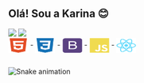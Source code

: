 ## Olá! Sou a Karina 😊
<div>
  <a href="https://github.com/KarinaCavalcanti"></a>
  <img height="180em" src="https://github-readme-stats.vercel.app/api?username=karinacavalcanti&show_icons=true&theme=synthwave&include_all_commits=true&count_private=true" />
  <img height="180em" src="https://github-readme-stats.vercel.app/api/top-langs/?username=karinacavalcanti&layout=compact&langs_count=16&theme=synthwave" />
</div>
<div style="display: inline_block">
  <img align="center" alt="HTML5" height="30" width="40" src="https://raw.githubusercontent.com/devicons/devicon/master/icons/html5/html5-plain.svg"> -
  <img align="center" alt="CSS3" height="30" width="40" src="https://raw.githubusercontent.com/devicons/devicon/master/icons/css3/css3-plain.svg"> -
  <img align="center" alt="Bootstrap" height="30" width="40" src="https://raw.githubusercontent.com/devicons/devicon/master/icons/bootstrap/bootstrap-plain.svg"> -
  <img align="center" alt="JavaScript" height="30" width="40" src="https://raw.githubusercontent.com/devicons/devicon/master/icons/javascript/javascript-plain.svg"> -
  <img align="center" alt="ReactJS" height="30" width="40" src="https://raw.githubusercontent.com/devicons/devicon/master/icons/react/react-original.svg">
</div>

##

<div>
   
  ![Snake animation](https://github.com/karinacavalcanti/karinacavalcanti/blob/output/github-contribution-grid-snake.svg)
   
</div>
